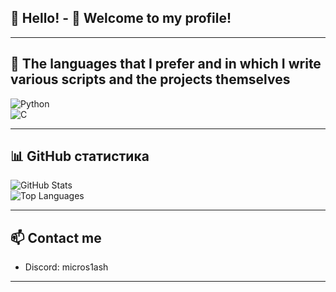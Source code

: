 ## 👋 Hello! - 💫 Welcome to my profile!
---

## 👹 The languages that I prefer and in which I write various scripts and the projects themselves

![Python](https://img.shields.io/badge/-Python-3776AB?style=flat&logo=python&logoColor=white)  
![C](https://img.shields.io/badge/-C-00599C?style=flat&logo=c&logoColor=white)

---
## 📊 GitHub статистика

![GitHub Stats](https://github-readme-stats.vercel.app/api?username=m1croslash&show_icons=true&theme=dark)  
![Top Languages](https://github-readme-stats.vercel.app/api/top-langs/?username=m1croslash&layout=compact&theme=dark)

---

## 📫 Contact me

- Discord: micros1ash

---
